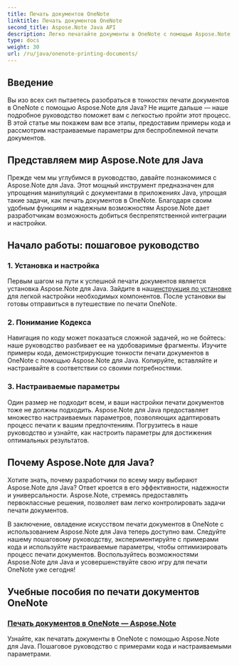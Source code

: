 ```yaml
---
title: Печать документов OneNote
linktitle: Печать документов OneNote
second_title: Aspose.Note Java API
description: Легко печатайте документы в OneNote с помощью Aspose.Note для Java. Эти учебные пособия содержат пошаговые инструкции и примеры кода для бесперебойной печати документов.
type: docs
weight: 30
url: /ru/java/onenote-printing-documents/
---
```


## Введение

Вы изо всех сил пытаетесь разобраться в тонкостях печати документов в OneNote с помощью Aspose.Note для Java? Не ищите дальше — наше подробное руководство поможет вам с легкостью пройти этот процесс. В этой статье мы покажем вам все этапы, предоставим примеры кода и рассмотрим настраиваемые параметры для беспроблемной печати документов.

## Представляем мир Aspose.Note для Java

Прежде чем мы углубимся в руководство, давайте познакомимся с Aspose.Note для Java. Этот мощный инструмент предназначен для упрощения манипуляций с документами в приложениях Java, упрощая такие задачи, как печать документов в OneNote. Благодаря своим удобным функциям и надежным возможностям Aspose.Note дает разработчикам возможность добиться беспрепятственной интеграции и настройки.

## Начало работы: пошаговое руководство

### 1. Установка и настройка

 Первым шагом на пути к успешной печати документов является установка Aspose.Note для Java. Зайдите в наш[инструкция по установке](https://releases.aspose.com/note/java/) для легкой настройки необходимых компонентов. После установки вы готовы отправиться в путешествие по печати OneNote.

### 2. Понимание Кодекса

Навигация по коду может показаться сложной задачей, но не бойтесь: наше руководство разбивает ее на удобоваримые фрагменты. Изучите примеры кода, демонстрирующие тонкости печати документов в OneNote с помощью Aspose.Note для Java. Копируйте, вставляйте и настраивайте в соответствии со своими потребностями.

### 3. Настраиваемые параметры

Один размер не подходит всем, и ваши настройки печати документов тоже не должны подходить. Aspose.Note для Java предоставляет множество настраиваемых параметров, позволяющих адаптировать процесс печати к вашим предпочтениям. Погрузитесь в наше руководство и узнайте, как настроить параметры для достижения оптимальных результатов.

## Почему Aspose.Note для Java?

Хотите знать, почему разработчики по всему миру выбирают Aspose.Note для Java? Ответ кроется в его эффективности, надежности и универсальности. Aspose.Note, стремясь предоставлять первоклассные решения, позволяет вам легко контролировать задачи печати документов.

В заключение, овладение искусством печати документов в OneNote с использованием Aspose.Note для Java теперь доступно вам. Следуйте нашему пошаговому руководству, экспериментируйте с примерами кода и используйте настраиваемые параметры, чтобы оптимизировать процесс печати документов. Воспользуйтесь возможностями Aspose.Note для Java и усовершенствуйте свою игру для печати OneNote уже сегодня!
## Учебные пособия по печати документов OneNote
### [Печать документов в OneNote — Aspose.Note](./print-documents/)
Узнайте, как печатать документы в OneNote с помощью Aspose.Note для Java. Пошаговое руководство с примерами кода и настраиваемыми параметрами.